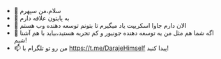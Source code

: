 - 👋  سلام،من سپهرم
- 👀 به پایتون علافه دارم
- 🌱 الان دارم جاوا اسکریپت یاد میگیرم تا بتونم توسعه دهنده وب هستم
- 💞️ اگه شما هم مثل من یه توسعه دهنده جونیور و کم تجربه هستید،بیاید با هم آشنا شیم!
- 📫 من رو تو تلگرام با https://t.me/DarajeHimself پیدا کنید!

<!---
dosepehr/dosepehr is a ✨ special ✨ repository because its `README.md` (this file) appears on your GitHub profile.
You can click the Preview link to take a look at your changes.
--->
